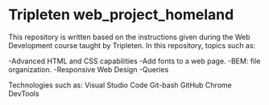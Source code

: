 # Tripleten web_project_homeland

This repository is written based on the instructions given during the Web Development course taught by Tripleten.
In this repository, topics such as:

-Advanced HTML and CSS capabilities
-Add fonts to a web page.
-BEM: file organization.
-Responsive Web Design
-Queries

Technologies such as:
Visual Studio Code
Git-bash
GitHub
Chrome DevTools

